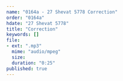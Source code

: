 ```yaml
---
name: "0164a - 27 Shevat 5778 Correction"
order: "0164a"
hdate: "27 Shevat 5778"
title: "Correction"
keywords: []
file:
- ext: ".mp3"
  mime: "audio/mpeg"
  size: 
  duration: "0:25"
published: true
---
```


